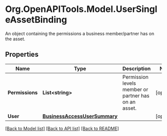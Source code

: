 # Org.OpenAPITools.Model.UserSingleAssetBinding
An object containing the permissions a business member/partner has on the asset.

## Properties

Name | Type | Description | Notes
------------ | ------------- | ------------- | -------------
**Permissions** | **List&lt;string&gt;** | Permission levels member or partner has on an asset. | [optional] 
**User** | [**BusinessAccessUserSummary**](BusinessAccessUserSummary.md) |  | [optional] 

[[Back to Model list]](../README.md#documentation-for-models) [[Back to API list]](../README.md#documentation-for-api-endpoints) [[Back to README]](../README.md)

